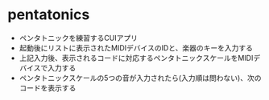 # pentatonics
- ペンタトニックを練習するCUIアプリ
- 起動後にリストに表示されたMIDIデバイスのIDと、楽器のキーを入力する
- 上記入力後、表示されるコードに対応するペンタトニックスケールをMIDIデバイスで入力する
- ペンタトニックスケールの5つの音が入力されたら(入力順は問わない)、次のコードを表示する
